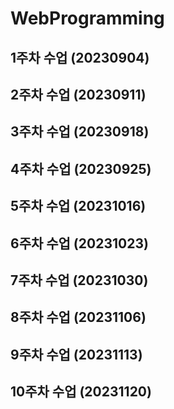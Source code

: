 # WebProgramming
## 1주차 수업 (20230904)
## 2주차 수업 (20230911)
## 3주차 수업 (20230918)
## 4주차 수업 (20230925)
## 5주차 수업 (20231016)
## 6주차 수업 (20231023)
## 7주차 수업 (20231030)
## 8주차 수업 (20231106)
## 9주차 수업 (20231113)
## 10주차 수업 (20231120)
